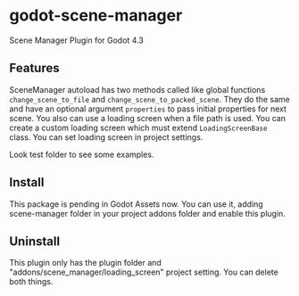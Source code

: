 # godot-scene-manager

Scene Manager Plugin for Godot 4.3

## Features

SceneManager autoload has two methods called like global functions `change_scene_to_file` and `change_scene_to_packed_scene`. They do the same and have an optional argument `properties` to pass initial properties for next scene. You also can use a loading screen when a file path is used. You can create a custom loading screen which must extend `LoadingScreenBase` class. You can set loading screen in project settings.

Look test folder to see some examples.

## Install

This package is pending in Godot Assets now. You can use it, adding scene-manager folder in your project addons folder and enable this plugin.

## Uninstall

This plugin only has the plugin folder and "addons/scene_manager/loading_screen" project setting. You can delete both things.
